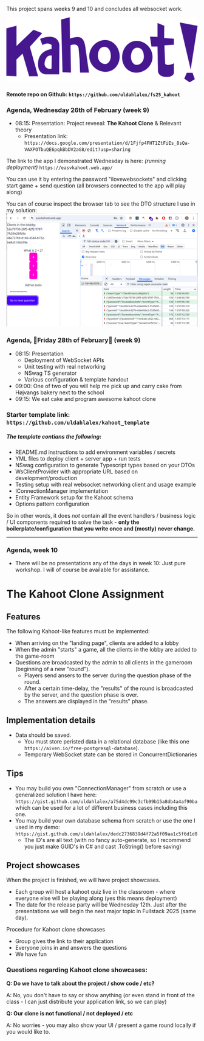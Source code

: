 This project spans weeks 9 and 10 and concludes all websocket work.

![alt text](image-1.png)

#### Remote repo on Github: `https://github.com/uldahlalex/fs25_kahoot` 

### Agenda, Wednesday 26th of February (week 9)
- 08:15: Presentation: Project reveeal: **The Kahoot Clone** & Relevant theory
    - Presentation link: `https://docs.google.com/presentation/d/1Fjfp4FHT1ZtFiEs_8sQa-VAXPOTbuQE6pqkBbDV2aG8/edit?usp=sharing`

The link to the app I demonstrated Wednesday is here: *(running deployment)* `https://easvkahoot.web.app/`

You can use it by entering the password "ilovewebsockets" and clicking start game + send question (all browsers connected to the app will play along)

You can of course inspect the browser tab to see the DTO structure I use in my solution:
![alt text](image.png)

### Agenda, 🎂Friday 28th of February🎂 (week 9)
- 08:15: Presentation
    - Deployment of WebSocket APIs
    - Unit testing with real networking
    - NSwag TS generator
    - Various configuration & template handout
- 09:00: One of two of you will help me pick up and carry cake from Højvangs bakery next to the school
- 09:15: We eat cake and program awesome kahoot clone

### Starter template link: `https://github.com/uldahlalex/kahoot_template`

##### The template contians the following:
- README.md instructions to add environment variables / secrets
- YML files to deploy client + server app + run tests
- NSwag configuration to generate Typescript types based on your DTOs
- WsClientProvider with appropriate URL based on development/production
- Testing setup with real websocket networking client and usage example
- IConnectionManager implementation
- Entity Framework setup for the Kahoot schema
- Options pattern configuration

So in other words, it does *not* contain all the event handlers / business logic / UI components required to solve the task - **only the boilerplate/configuration that you write once and (mostly) never change.**
____

### Agenda, week 10
- There will be no presentations any of the days in week 10: Just pure workshop. I will of course be available for assistance.



# The Kahoot Clone Assignment

## Features

The following Kahoot-like features must be implemented:
- When arriving on the "landing page", clients are added to a lobby
- When the admin "starts" a game, all the clients in the lobby are added to the game-room
- Questions are broadcasted by the admin to all clients in the gameroom (beginning of a new "round").
    - Players send ansers to the server during the question phase of the round.
    - After a certain time-delay, the "results" of the round is broadcasted by the server, and the question phase is over.
    - The answers are displayed in the "results" phase.


## Implementation details

- Data should be saved.
    - You must store peristed data in a relational database (like this one `https://aiven.io/free-postgresql-database`).
    - Temporary WebSocket state can be stored in ConcurrentDictionaries


## Tips

- You may build you own "ConnectionManager" from scratch or use a generalized solution I have here: `https://gist.github.com/uldahlalex/a75d4dc99c3cfb99b15a8db4a4af90ba` which can be used for a lot of different business cases including this one.
- You may build your own database schema from scratch or use the one I used in my demo: `https://gist.github.com/uldahlalex/dedc2736839d4f72a5f09aa1c5f6d1d0`
    - The ID's are all text (with no fancy auto-generate, so I recommend you just make GUID's in C# and cast .ToString() before saving)

## Project showcases

When the project is finished, we will have project showcases.
- Each group will host a kahoot quiz live in the classroom - where everyone else will be playing along (yes this means deployment)
- The date for the release party will be Wednesday 12th. Just after the presentations we will begin the next major topic in Fullstack 2025 (same day).

Procedure for Kahoot clone showcases
- Group gives the link to their application
- Everyone joins in and answers the questions
- We have fun

### Questions regarding Kahoot clone showcases:

**Q: Do we have to talk about the project / show code / etc?**

A: No, you don't have to say or show anything (or even stand in front of the class - I can just distribute your application link, so we can play)

**Q: Our clone is not functional / not deployed / etc**

A: No worries - you may also show your UI / present a game round locally if you would like to.
